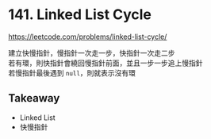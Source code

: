 # 141. Linked List Cycle

<https://leetcode.com/problems/linked-list-cycle/>

建立快慢指針，慢指針一次走一步，快指針一次走二步  
若有環，則快指針會繞回慢指針前面，並且一步一步追上慢指針  
若慢指針最後遇到 `null`，則就表示沒有環

## Takeaway

- Linked List
- 快慢指針
